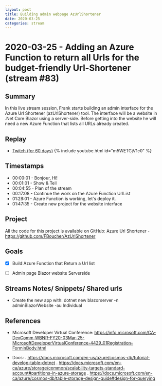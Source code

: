 ```yaml
---
layout: post
title: Building admin webpage AzUrlShortener
date: 2020-03-25
categories: stream
---
```



# 2020-03-25 - Adding an Azure Function to return all Urls for the budget-friendly Url-Shortener (stream #83) 

## Summary

In this live stream session, Frank starts building an admin interface for the Azure Url Shortener (azUrlShortener) tool. The interface will be a website in .Net Core Blazor using a server-side. Before getting into the website he will need a new Azure Function that lists all URLs already created.

## Replay


- [Twitch (for 60 days)](https://www.twitch.tv/videos/575027141)
{% include youtube.html id="m5WETGjV1c0" %}
<br/><!--more-->


## Timestamps


- 00:00:01 - Bonjour, Hi!
- 00:01:01 - Show & Tell
- 00:04:55 - Plan of the stream
- 00:17:08 - Continue the work on the Azure Function UrlList
- 01:28:01 - Azure Function is working, let's deploy it.
- 01:47:35 - Create new project for the website interface


Project
-------

All the code for this project is available on GitHub: Azure Url Shortener - https://github.com/FBoucher/AzUrlShortener


Goals
-----

- [X] Build Azure Function that Return a Url list
- [ ] Admin page Blazor website Serverside



Streams Notes/ Snippets/ Shared urls
-----------------------------------

- Create the new app with:
    dotnet new blazorserver -n adminBlazorWebsite -au Individual 


References
----------

- Microsoft Developer Virtual Conference: https://info.microsoft.com/CA-DevComm-WBNR-FY20-03Mar-25-MicrosoftDeveloperVirtualConference-4429_01Registration-ForminBody.html

- Docs: 
 . https://docs.microsoft.com/en-us/azure/cosmos-db/tutorial-develop-table-dotnet
 . https://docs.microsoft.com/en-ca/azure/storage/common/scalability-targets-standard-account#partitions-in-azure-storage
 . https://docs.microsoft.com/en-ca/azure/cosmos-db/table-storage-design-guide#design-for-querying
